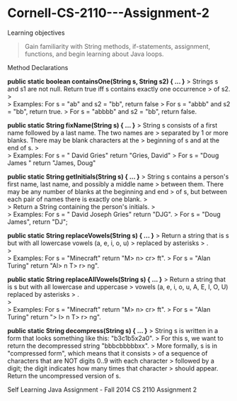 Cornell-CS-2110---Assignment-2
==============================

Learning objectives
>  Gain familiarity with String methods, if-statements, assignment, functions, and begin learning about Java loops.

Method Declarations

**public static boolean containsOne(String s, String s2) { ... }**
     > Strings s and s1 are not null. Return true iff s contains exactly one occurrence
     >   of s2.
     >  
     >   Examples: For s = "ab" and s2 = "bb", return false
     >             For s = "abbb" and s2 = "bb", return true.
     >             For s = "abbbb" and s2 = "bb", return false. 

**public static String fixName(String s) { ... }**
     >  String s consists of a first name followed by a last name. The two names are
     >  separated by 1 or more blanks. There may be blank characters at the
     >  beginning of s and at the end of s. 
     >  
     >  Examples: For s = "    David Gries"  return "Gries, David"
     >            For s = "Doug       James " return "James, Doug" 

**public static String getInitials(String s) { ... }**
     >  String s contains a person's first name, last name, and possibly a middle name
     >  between them. There may be any number of blanks at the beginning and end
     >  of s, but between each pair of names there is exactly one blank.
     >  
     >  Return a String containing the person's initials.
     >  
     >  Examples: For s = "    David Joseph Gries" return "DJG".
     >            For s = "Doug James", return "DJ"; 

**public static String replaceVowels(String s) { ... }**
     >  Return a string that is s but with all lowercase vowels (a, e, i, o, u)
     >  replaced by asterisks > .  
     >  
     >  Examples: For s = "Minecraft" return "M> n> cr> ft".
     >            For s = "Alan Turing" return "Al> n T> r> ng".

**public static String replaceAllVowels(String s) { ... }**
     >  Return a string that is s but with all lowercase and uppercase
     >  vowels (a, e, i, o, u, A, E, I, O, U) replaced by asterisks > .  
     >  
     >  Examples: For s = "Minecraft" return "M> n> cr> ft".
     >            For s = "Alan Turing" return "> l> n T> r> ng".
   
**public static String decompress(String s) { ... }**
     >  String s is written in a form that looks something like this: "b3c1b5x2a0".
     >  For this s, we want to return the decompressed string "bbbcbbbbbxx".
     >  More formally, s is in "compressed form", which means that it consists
     >  of a sequence of characters that are NOT digits 0..9 with each character
     >  followed by a digit; the digit indicates how many times that character
     >  should appear. Return the uncompressed version of s.
  
Self Learning Java Assignment - Fall 2014 CS 2110 Assignment 2
